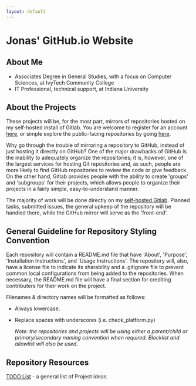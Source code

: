 ```yaml
---
layout: default
---
```


# Jonas' GitHub.io Website

## About Me

* Associates Degree in General Studies, with a focus on Computer Sciences, at IvyTech Community College
* IT Professional, technical support, at Indiana University

## About the Projects

These projects will be, for the most part, mirrors of repositories hosted on my self-hosted install of Gitlab. You are welcome to register for an account [here](https://gitlab.developernexus.app), or simple explore the public-facing repositories by going [here](https://gitlab.developernexus.app/explore).

Why go through the trouble of mirroring a repository to GitHub, instead of just hosting it directly on GitHub? One of the major drawbacks of GitHub is the inability to adequately organize the repositories; it is, however, one of the largest services for hosting Git repositories and, as such, people are more likely to find GitHub repositories to review the code or give feedback. On the other hand, Gitlab provides people with the ability to create 'groups' and 'subgroups' for their projects, which allows people to organize their projects in a fairly simple, easy-to-understand manner.

The majority of work will be done directly on my [self-hosted Gitlab](https://gitlab.developernexus.app). Planned tasks, submitted issues, the general upkeep of the repository will be handled there, while the GitHub mirror will serve as the 'front-end'.

## General Guideline for Repository Styling Convention

Each repository will contain a README.md file that have 'About', 'Purpose', 'Installation Instructions', and 'Usage Instructions'. The repository will, also, have a license file to indicate its sharability and a .gitignore file to prevent common local configurations from being added to the repositories. When necessary, the README.md file will have a final section for crediting contributers for their work on the project.

Filenames & directory names will be formatted as follows:

* Always lowercase.
* Replace spaces with underscores (i.e. check_platform.py)

    *Note:  the repositories and projects will be using either a parent/child or primary/secondary naming convention when required. Blocklist and allowlist will also be used.*

## Repository Resources

[TODO List](./todo.md) - a general list of Project ideas.
